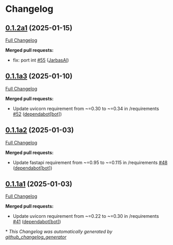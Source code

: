 # Changelog

## [0.1.2a1](https://github.com/OpenVoiceOS/ovos-tts-server/tree/0.1.2a1) (2025-01-15)

[Full Changelog](https://github.com/OpenVoiceOS/ovos-tts-server/compare/0.1.1a3...0.1.2a1)

**Merged pull requests:**

- fix: port int [\#55](https://github.com/OpenVoiceOS/ovos-tts-server/pull/55) ([JarbasAl](https://github.com/JarbasAl))

## [0.1.1a3](https://github.com/OpenVoiceOS/ovos-tts-server/tree/0.1.1a3) (2025-01-10)

[Full Changelog](https://github.com/OpenVoiceOS/ovos-tts-server/compare/0.1.1a2...0.1.1a3)

**Merged pull requests:**

- Update uvicorn requirement from ~=0.30 to ~=0.34 in /requirements [\#52](https://github.com/OpenVoiceOS/ovos-tts-server/pull/52) ([dependabot[bot]](https://github.com/apps/dependabot))

## [0.1.1a2](https://github.com/OpenVoiceOS/ovos-tts-server/tree/0.1.1a2) (2025-01-03)

[Full Changelog](https://github.com/OpenVoiceOS/ovos-tts-server/compare/0.1.1a1...0.1.1a2)

**Merged pull requests:**

- Update fastapi requirement from ~=0.95 to ~=0.115 in /requirements [\#48](https://github.com/OpenVoiceOS/ovos-tts-server/pull/48) ([dependabot[bot]](https://github.com/apps/dependabot))

## [0.1.1a1](https://github.com/OpenVoiceOS/ovos-tts-server/tree/0.1.1a1) (2025-01-03)

[Full Changelog](https://github.com/OpenVoiceOS/ovos-tts-server/compare/0.1.0...0.1.1a1)

**Merged pull requests:**

- Update uvicorn requirement from ~=0.22 to ~=0.30 in /requirements [\#41](https://github.com/OpenVoiceOS/ovos-tts-server/pull/41) ([dependabot[bot]](https://github.com/apps/dependabot))



\* *This Changelog was automatically generated by [github_changelog_generator](https://github.com/github-changelog-generator/github-changelog-generator)*
